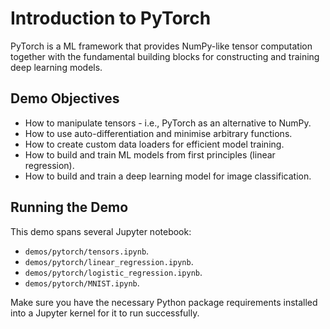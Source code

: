 # Introduction to PyTorch

PyTorch is a ML framework that provides NumPy-like tensor computation together with the fundamental building blocks for constructing and training deep learning models.

## Demo Objectives

* How to manipulate tensors - i.e., PyTorch as an alternative to NumPy.
* How to use auto-differentiation and minimise arbitrary functions.
* How to create custom data loaders for efficient model training.
* How to build and train ML models from first principles (linear regression).
* How to build and train a deep learning model for image classification.

## Running the Demo

This demo spans several Jupyter notebook:

* `demos/pytorch/tensors.ipynb`.
* `demos/pytorch/linear_regression.ipynb`.
* `demos/pytorch/logistic_regression.ipynb`.
* `demos/pytorch/MNIST.ipynb`.

Make sure you have the necessary Python package requirements installed into a Jupyter kernel for it to run successfully.
